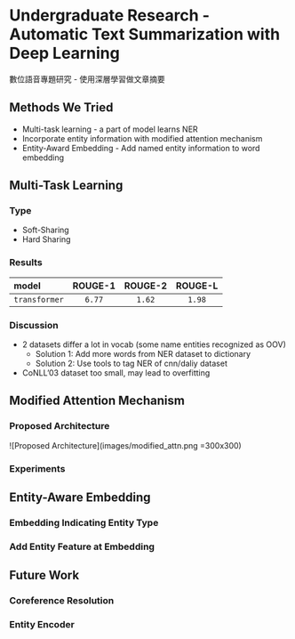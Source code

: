 # Undergraduate Research - Automatic Text Summarization with Deep Learning
數位語音專題研究 - 使用深層學習做文章摘要

## Methods We Tried
- Multi-task learning - a part of model learns NER
- Incorporate entity information with modified attention mechanism
- Entity-Award Embedding - Add named entity information to word embedding


## Multi-Task Learning
### Type
- Soft-Sharing
- Hard Sharing

### Results
| model | ROUGE-1 | ROUGE-2 | ROUGE-L |
|:-------------|:-------------:|:-------------:|:-------------:|
| `transformer` | `6.77` | `1.62` | `1.98` |

### Discussion
- 2 datasets differ a lot in vocab (some name entities recognized as OOV)
  - Solution 1: Add more words from NER dataset to dictionary
  - Solution 2: Use tools to tag NER of cnn/daliy dataset
- CoNLL’03 dataset too small, may lead to overfitting



## Modified Attention Mechanism

### Proposed Architecture
![Proposed Architecture](images/modified_attn.png =300x300)

### Experiments


## Entity-Aware Embedding
### Embedding Indicating Entity Type

### Add Entity Feature at Embedding


## Future Work
### Coreference Resolution

### Entity Encoder
